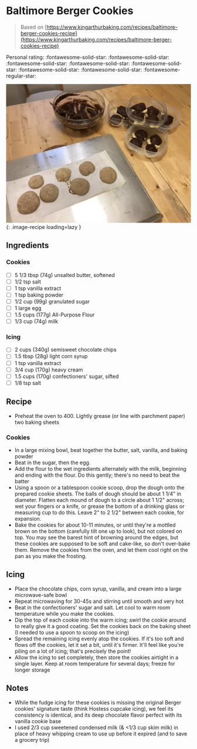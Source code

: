 # Baltimore Berger Cookies

> Based on [https://www.kingarthurbaking.com/recipes/baltimore-berger-cookies-recipe](https://www.kingarthurbaking.com/recipes/baltimore-berger-cookies-recipe)

<!-- {cts} rating=4; (User can specify rating on scale of 1-5) -->

Personal rating: :fontawesome-solid-star: :fontawesome-solid-star: :fontawesome-solid-star: :fontawesome-solid-star: :fontawesome-solid-star: :fontawesome-solid-star: :fontawesome-solid-star: :fontawesome-regular-star:

<!-- {cte} -->

<!-- {cts} name_image=baltimore_berger_cookies.jpeg; (User can specify image name) -->

![baltimore_berger_cookies.jpeg](./baltimore_berger_cookies.jpeg){: .image-recipe loading=lazy }

<!-- {cte} -->

## Ingredients

### Cookies

* [ ] 5 1/3 tbsp (74g) unsalted butter, softened
* [ ] 1/2 tsp salt
* [ ] 1 tsp vanilla extract
* [ ] 1 tsp baking powder
* [ ] 1/2 cup (99g) granulated sugar
* [ ] 1 large egg
* [ ] 1.5 cups (177g) All-Purpose Flour
* [ ] 1/3 cup (74g) milk

### Icing

* [ ] 2 cups (340g) semisweet chocolate chips
* [ ] 1.5 tbsp (28g) light corn syrup
* [ ] 1 tsp vanilla extract
* [ ] 3/4 cup (170g) heavy cream
* [ ] 1.5 cups (170g) confectioners' sugar, sifted
* [ ] 1/8 tsp salt

## Recipe

* Preheat the oven to 400. Lightly grease (or line with parchment paper) two baking sheets

### Cookies

* In a large mixing bowl, beat together the butter, salt, vanilla, and baking powder
* Beat in the sugar, then the egg.
* Add the flour to the wet ingredients alternately with the milk, beginning and ending with the flour. Do this gently; there's no need to beat the batter
* Using a spoon or a tablespoon cookie scoop, drop the dough onto the prepared cookie sheets. The balls of dough should be about 1 1/4" in diameter. Flatten each mound of dough to a circle about 1 1/2" across; wet your fingers or a knife, or grease the bottom of a drinking glass or measuring cup to do this. Leave 2" to 2 1/2" between each cookie, for expansion.
* Bake the cookies for about 10-11 minutes, or until they're a mottled brown on the bottom (carefully tilt one up to look), but not colored on top. You may see the barest hint of browning around the edges, but these cookies are supposed to be soft and cake-like, so don't over-bake them. Remove the cookies from the oven, and let them cool right on the pan as you make the frosting.

## Icing
* Place the chocolate chips, corn syrup, vanilla, and cream into a large microwave-safe bowl
* Repeat microwaving for 30-45s and stirring until smooth and very hot
* Beat in the confectioners' sugar and salt. Let cool to warm room temperature while you make the cookies.
* Dip the top of each cookie into the warm icing; swirl the cookie around to really give it a good coating. Set the cookies back on the baking sheet (I needed to use a spoon to scoop on the icing)
* Spread the remaining icing evenly atop the cookies. If it's too soft and flows off the cookies, let it set a bit, until it's firmer. It'll feel like you're piling on a lot of icing; that's precisely the point!
* Allow the icing to set completely, then store the cookies airtight in a single layer. Keep at room temperature for several days; freeze for longer storage

## Notes

* While the fudge icing for these cookies is missing the original Berger cookies' signature taste (think Hostess cupcake icing), we feel its consistency is identical, and its deep chocolate flavor perfect with its vanilla cookie base
* I used 2/3 cup sweetened condensed milk (& <1/3 cup skim milk) in place of heavy whipping cream to use up before it expired (and to save a grocery trip)
